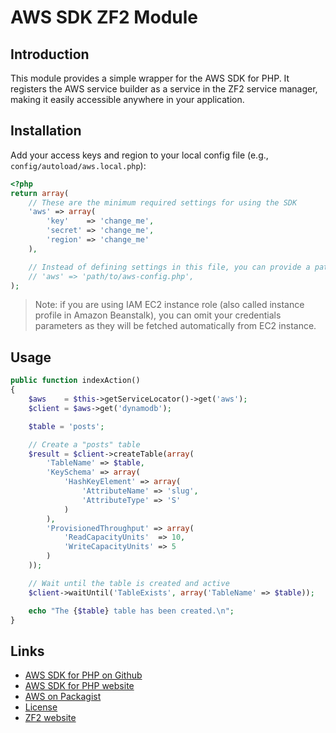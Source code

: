 # AWS SDK ZF2 Module

## Introduction

This module provides a simple wrapper for the AWS SDK for PHP. It registers the AWS service builder as a service in the
ZF2 service manager, making it easily accessible anywhere in your application.

## Installation

Add your access keys and region to your local config file (e.g., `config/autoload/aws.local.php`):

```php
<?php
return array(
    // These are the minimum required settings for using the SDK
    'aws' => array(
        'key'    => 'change_me',
        'secret' => 'change_me',
        'region' => 'change_me'
    ),

    // Instead of defining settings in this file, you can provide a path to an AWS SDK for PHP config file
    // 'aws' => 'path/to/aws-config.php',
);
```

> Note: if you are using IAM EC2 instance role (also called instance profile in Amazon Beanstalk), you can omit
your credentials parameters as they will be fetched automatically from EC2 instance.

## Usage

```php
public function indexAction()
{
    $aws    = $this->getServiceLocator()->get('aws');
    $client = $aws->get('dynamodb');

    $table = 'posts';

    // Create a "posts" table
    $result = $client->createTable(array(
        'TableName' => $table,
        'KeySchema' => array(
            'HashKeyElement' => array(
                'AttributeName' => 'slug',
                'AttributeType' => 'S'
            )
        ),
        'ProvisionedThroughput' => array(
            'ReadCapacityUnits'  => 10,
            'WriteCapacityUnits' => 5
        )
    ));

    // Wait until the table is created and active
    $client->waitUntil('TableExists', array('TableName' => $table));

    echo "The {$table} table has been created.\n";
}
```

## Links

* [AWS SDK for PHP on Github](http://github.com/aws/aws-sdk-php)
* [AWS SDK for PHP website](http://aws.amazon.com/sdkforphp/)
* [AWS on Packagist](https://packagist.org/packages/aws)
* [License](http://aws.amazon.com/apache2.0/)
* [ZF2 website](http://framework.zend.com)
